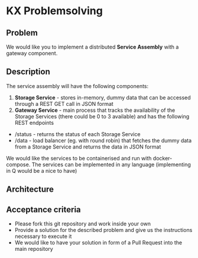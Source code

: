 # KX Problemsolving

## Problem
We would like you to implement a distributed **Service Assembly** with a gateway component.

## Description
The service assembly will have the following components:
1) **Storage Service** - stores in-memory, dummy data that can be accessed through a REST GET call in JSON format
2) **Gateway Service** - main process that tracks the availability of the Storage Services (there could be 0 to 3 available) and has the following REST endpoints
  * /status - returns the status of each Storage Service
  * /data - load balancer (eg. with round robin) that fetches the dummy data from a Storage Service and returns the data in JSON format

We would like the services to be containerised and run with docker-compose.
The services can be implemented in any language (implementing in Q would be a nice to have)

## Architecture

## Acceptance criteria
* Please fork this git repository and work inside your own
* Provide a solution for the described problem and give us the instructions necessary to execute it
* We would like to have your solution in form of a Pull Request into the main repository
